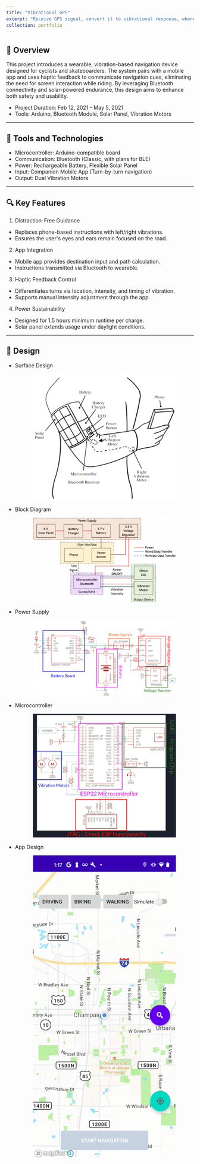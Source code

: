 ```yaml
---
title: "Vibrational GPS"
excerpt: "Receive GPS signal, convert it to vibrational response, whenever turn should be made"
collection: portfolio
---
```


📌 Overview
---
This project introduces a wearable, vibration-based navigation device designed for cyclists and skateboarders. The system pairs with a mobile app and uses haptic feedback to communicate navigation cues, eliminating the need for screen interaction while riding. By leveraging Bluetooth connectivity and solar-powered endurance, this design aims to enhance both safety and usability.
- Project Duration: Feb 12, 2021 - May 5, 2021
- Tools: Arduino, Bluetooth Module, Solar Panel, Vibration Motors
---

🧰 Tools and Technologies
---
- Microcontroller: Arduino-compatible board
- Communication: Bluetooth (Classic, with plans for BLE)
- Power: Rechargeable Battery, Flexible Solar Panel
- Input: Companion Mobile App (Turn-by-turn navigation)
- Output: Dual Vibration Motors
---

🔍 Key Features
---
1. Distraction-Free Guidance
- Replaces phone-based instructions with left/right vibrations.
- Ensures the user's eyes and ears remain focused on the road.
2. App Integration
- Mobile app provides destination input and path calculation.
- Instructions transmitted via Bluetooth to wearable.
3. Haptic Feedback Control
- Differentiates turns via location, intensity, and timing of vibration.
- Supports manual intensity adjustment through the app.
4. Power Sustainability
- Designed for 1.5 hours minimum runtime per charge.
- Solar panel extends usage under daylight conditions.
---

🎨 Design
---
- Surface Design  
    <p align="center">
        <img src="/images/portfolio/portfolio-2-1.png" alt="Surface Design" width="80%">
    </p>
- Block Diagram  
    <p align="center">
        <img src="/images/portfolio/portfolio-2-2.png" alt="Block Diagram" width="80%">
    </p>
- Power Supply  
    <p align="center">
        <img src="/images/portfolio/portfolio-2-3.png" alt="Power Supply" width="80%">
    </p>
- Microcontroller  
    <p align="center">
        <img src="/images/portfolio/portfolio-2-4.png" alt="Microcontroller" width="80%">
    </p>
- App Design  
    <p align="center">
        <img src="/images/portfolio/portfolio-2-5.png" alt="App Design" width="80%">
    </p>